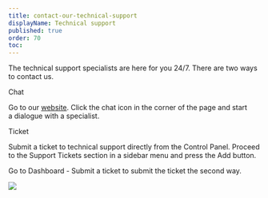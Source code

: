 ```yaml
---
title: contact-our-technical-support
displayName: Technical support
published: true
order: 70
toc:
---
```

The technical support specialists are here for you 24/7. There are two ways to contact us. 

Chat

Go to our [website](https://gcore.lu/). Click the chat icon in the corner of the page and start a dialogue with a specialist.

Ticket

Submit a ticket to technical support directly from the Control Panel. Proceed to the Support Tickets section in a sidebar menu and press the Add button.

Go to Dashboard - Submit a ticket to submit the ticket the second way.

<img class="confluence-embedded-image confluence-external-resource" src="http://i.imgur.com/uVEscGw.png" data-image-src="http://i.imgur.com/uVEscGw.png">
